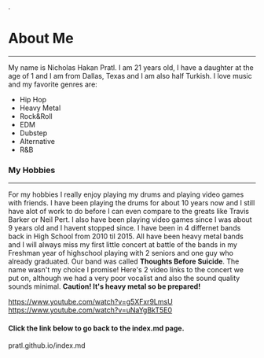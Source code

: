 .
# About Me

---

My name is Nicholas Hakan Pratl. I am 21 years old, I have a daughter at the age of 1 and I am from Dallas, Texas and I am also half
Turkish. I love music and my favorite genres are:
+ Hip Hop
+ Heavy Metal
+ Rock&Roll
+ EDM
+ Dubstep
+ Alternative
+ R&B

### My Hobbies

---

For my hobbies I really enjoy playing my drums and playing video games with friends. I have been playing the drums for about 10 years now
and I still have alot of work to do before I can even compare to the greats like Travis Barker or Neil Pert. I also have been playing video
games since I was about 9 years old and I havent stopped since. I have been in 4 differnet bands back in High School from 2010 til 2015.
All have been heavy metal bands and I will always miss my first little concert at battle of the bands in my Freshman year of highschool
playing with 2 seniors and one guy who already graduated. Our band was called **Thoughts Before Suicide**. The name wasn't my choice I
promise! Here's 2 video links to the concert we put on, although we had a very poor vocalist and also the sound quality sounds minimal.
**Caution! It's heavy metal so be prepared!**

https://www.youtube.com/watch?v=g5XFxr9LmsU
https://www.youtube.com/watch?v=uNaYgBkT5E0

#### Click the link below to go back to the index.md page.
pratl.github.io/index.md 
